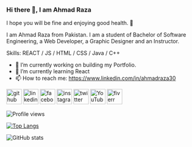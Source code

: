 ### Hi there 👋, I am Ahmad Raza
I hope you will be fine and enjoying good health. 👋

I am Ahmad Raza from Pakistan. I am a student of Bachelor of Software Engineering, a Web Developer, a Graphic Designer and an Instructor. 

Skills: REACT / JS / HTML / CSS / Java / C++

- 🔭 I’m currently working on building my Portfolio. 
- 🌱 I’m currently learning React 
- 📫 How to reach me: https://www.linkedin.com/in/ahmadraza30 


[<img src='https://cdn.jsdelivr.net/npm/simple-icons@3.0.1/icons/github.svg' alt='github' height='40'>](https://github.com/AhmadRaza365)  [<img src='https://cdn.jsdelivr.net/npm/simple-icons@3.0.1/icons/linkedin.svg' alt='linkedin' height='40'>](https://www.linkedin.com/in/ahmadraza30/)  [<img src='https://cdn.jsdelivr.net/npm/simple-icons@3.0.1/icons/facebook.svg' alt='facebook' height='40'>](https://www.facebook.com/ahmadraza.raza.54772)  [<img src='https://cdn.jsdelivr.net/npm/simple-icons@3.0.1/icons/instagram.svg' alt='instagram' height='40'>](https://www.instagram.com/ahmadraza0300/)  [<img src='https://cdn.jsdelivr.net/npm/simple-icons@3.0.1/icons/twitter.svg' alt='twitter' height='40'>](https://twitter.com/Ahmad365Raza)  [<img src='https://cdn.jsdelivr.net/npm/simple-icons@3.0.1/icons/youtube.svg' alt='YouTube' height='40'>](https://www.youtube.com/channel/UCtSiYvZ8oExdWWaaXp-9cuQ)  [<img src='https://cdn.jsdelivr.net/npm/simple-icons@3.0.1/icons/fiverr.svg' alt='fiverr' height='40'>](https://www.fiverr.com/ahmadraza365)  


![Profile views](https://gpvc.arturio.dev/AhmadRaza365)  


[![Top Langs](https://github-readme-stats.vercel.app/api/top-langs/?username=AhmadRaza365)](https://github.com/anuraghazra/github-readme-stats)




![GitHub stats](https://github-readme-stats.vercel.app/api?username=AhmadRaza365&show_icons=true)  


